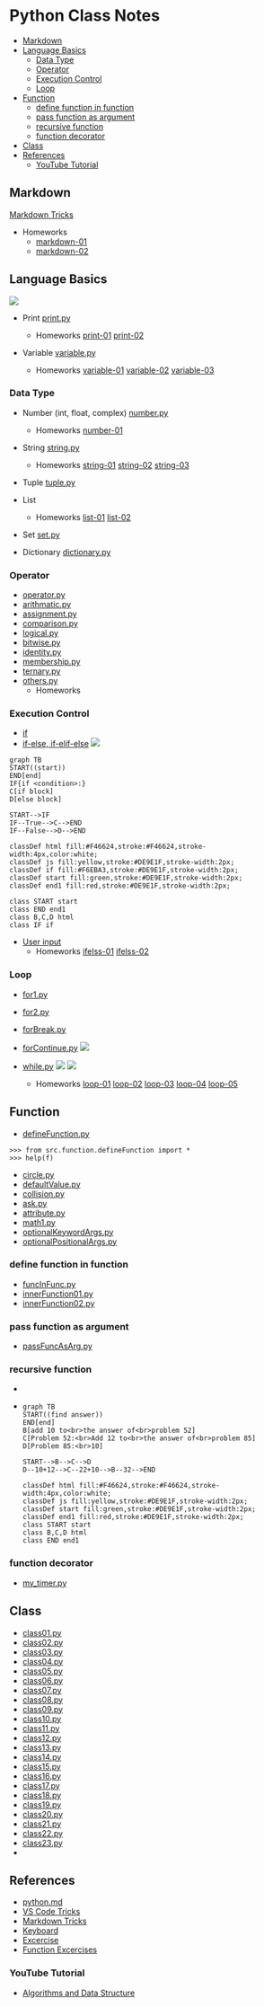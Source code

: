 <h1> Python Class Notes</h1>

- [Markdown](#markdown)
- [Language Basics](#language-basics)
  - [Data Type](#data-type)
  - [Operator](#operator)
  - [Execution Control](#execution-control)
  - [Loop](#loop)
- [Function](#function)
  - [define function in function](#define-function-in-function)
  - [pass function as argument](#pass-function-as-argument)
  - [recursive function](#recursive-function)
  - [function decorator](#function-decorator)
- [Class](#class)
- [References](#references)
  - [YouTube Tutorial](#youtube-tutorial)


## Markdown 
[Markdown Tricks](aDoc/markdownTricks.md)
* Homeworks
  - [markdown-01](homeworks/markdown01.md)
  - [markdown-02](homeworks/markdown02.md)
  
## Language Basics
![](aDoc/images/LanguageBasics.svg)

* Print
[print.py](src/languageBasics/print.py)
  - Homeworks
    [print-01](homeworks/print01.md)
    [print-02](homeworks/print02.md)

* Variable
[variable.py](src/languageBasics/print.py)
  - Homeworks
    [variable-01](homeworks/variable01.md)
    [variable-02](homeworks/variable02.md)
    [variable-03](homeworks/variable03.md)

### Data Type
* Number (int, float, complex)
[number.py](src/languageBasics/number.py)
  - Homeworks
    [number-01](homeworks/number01.md)

* String
[string.py](src/languageBasics/string.py)
  - Homeworks
    [string-01](homeworks/string01.md)
    [string-02](homeworks/string02.md)
    [string-03](homeworks/string03.md)

* Tuple
[tuple.py](src/languageBasics/tuple.py)

* List
  - Homeworks
    [list-01](homeworks/list01.md)
    [list-02](homeworks/list02.md)

* Set
[set.py](src/languageBasics/set.py)

* Dictionary
[dictionary.py](src/languageBasics/dictionary.py)

### Operator
* [operator.py](src/languageBasics/operator.py)
* [arithmatic.py](src/languageBasics/operator/arithmatic.py)
* [assignment.py](src/languageBasics/operator/assignment.py)
* [comparison.py](src/languageBasics/operator/comparison.py)
* [logical.py](src/languageBasics/operator/logical.py)
* [bitwise.py](src/languageBasics/operator/bitwise.py)
* [identity.py](src/languageBasics/operator/identity.py)
* [membership.py](src/languageBasics/operator/membership.py)
* [ternary.py](src/languageBasics/if-else/ternary.py)
* [others.py](src/languageBasics/operator/others.py)
  - Homeworks
    []()
### Execution Control
* [if](src/languageBasics/if-else/if-else01.py)
* [if-else, if-elif-else](src/languageBasics/if-else/if-else02.py)
![](aDoc/images/IfElse.svg)

```mermaid
graph TB
START((start))
END[end]
IF{if <condition>:}
C[if block]
D[else block]

START-->IF
IF--True-->C-->END
IF--False-->D-->END

classDef html fill:#F46624,stroke:#F46624,stroke-width:4px,color:white;
classDef js fill:yellow,stroke:#DE9E1F,stroke-width:2px;
classDef if fill:#F6EBA3,stroke:#DE9E1F,stroke-width:2px;
classDef start fill:green,stroke:#DE9E1F,stroke-width:2px;
classDef end1 fill:red,stroke:#DE9E1F,stroke-width:2px;

class START start
class END end1
class B,C,D html
class IF if
```
* [User input](src/languageBasics/if-else/if-else03.py)
  - Homeworks
    [ifelss-01](homeworks/ifelse01.md)
    [ifelss-02](homeworks/ifelse02.md)
    
### Loop
* [for1.py](src/languageBasics/loop/for1.py)
* [for2.py](src/languageBasics/loop/for2.py)
* [forBreak.py](src/languageBasics/loop/forBreak.py)
* [forContinue.py](src/languageBasics/loop/forContinue.py)
  ![](./aDoc/images/Loop.svg)

* [while.py]()
  ![](./aDoc/images/while.svg)
  ![](./aDoc/images/doWhile.svg)
  - Homeworks
    [loop-01](homeworks/loop01.md)
    [loop-02](homeworks/loop02.md)
    [loop-03](homeworks/loop03.md)
    [loop-04](homeworks/loop04.md)
    [loop-05](homeworks/loop05.md)

## Function
* [defineFunction.py](src/function/defineFunction.py)

```output
>>> from src.function.defineFunction import *
>>> help(f)
```
* [circle.py](src/function/circle.py)
* [defaultValue.py](src/function/defaultValue.py)
* [collision.py](src/function/collision.py)
* [ask.py](src/function/ask.py)
* [attribute.py](src/function/attribute.py)
* [math1.py](src/function/math1.py)
* [optionalKeywordArgs.py](src/function/optionalKeywordArgs.py)
* [optionalPositionalArgs.py](src/function/optionalPositionalArgs.py)
### define function in function
* [funcInFunc.py](src/function/funcInFunc.py)
* [innerFunction01.py](src/function/innerFunction01.py)
* [innerFunction02.py](src/function/innerFunction02.py)
### pass function as argument
* [passFuncAsArg.py](src/function/passFuncAsArg.py)
### recursive function
* [](src/algorithms/recursiveBinarySearch.py)
* 
  ```mermaid
  graph TB
  START((find answer))
  END[end]
  B[add 10 to<br>the answer of<br>problem 52]
  C[Problem 52:<br>Add 12 to<br>the answer of<br>problem 85]
  D[Problem 85:<br>10]
  
  START-->B-->C-->D
  D--10+12-->C--22+10-->B--32-->END

  classDef html fill:#F46624,stroke:#F46624,stroke-width:4px,color:white;
  classDef js fill:yellow,stroke:#DE9E1F,stroke-width:2px;
  classDef start fill:green,stroke:#DE9E1F,stroke-width:2px;
  classDef end1 fill:red,stroke:#DE9E1F,stroke-width:2px;
  class START start
  class B,C,D html
  class END end1
  ```
### function decorator
* [my_timer.py](src/function/my_timer.py)

## Class
* [class01.py](src/class/class01.py)
* [class02.py](src/class/class02.py)
* [class03.py](src/class/class03.py)
* [class04.py](src/class/class04.py)
* [class05.py](src/class/class05.py)
* [class06.py](src/class/class06.py)
* [class07.py](src/class/class07.py)
* [class08.py](src/class/class08.py)
* [class09.py](src/class/class09.py)
* [class10.py](src/class/class10.py)
* [class11.py](src/class/class11.py)
* [class12.py](src/class/class12.py)
* [class13.py](src/class/class13.py)
* [class14.py](src/class/class14.py)
* [class15.py](src/class/class15.py)
* [class16.py](src/class/class16.py)
* [class17.py](src/class/class17.py)
* [class18.py](src/class/class18.py)
* [class19.py](src/class/class19.py)
* [class20.py](src/class/class20.py)
* [class21.py](src/class/class21.py)
* [class22.py](src/class/class22.py)
* [class23.py](src/class/class23.py)
* 

## References
* [python.md](aDoc/python.md)
* [VS Code Tricks](aDoc/vscodeTricks.md)
* [Markdown Tricks](aDoc/markdownTricks.md)
* [Keyboard](aDoc/keyboard.md)
* [Excercise](https://pynative.com/python-exercises-with-solutions/)
* [Function Excercises](https://pynative.com/python-functions-exercise-with-solutions/)

### YouTube Tutorial
* [Algorithms and Data Structure](https://www.youtube.com/watch?v=8hly31xKli0)
